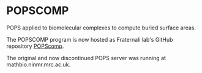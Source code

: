 # POPSCOMP
POPS applied to biomolecular complexes to compute buried surface areas.

The POPSCOMP program is now hosted as Fraternali lab's GitHub repository 
[POPScomp](https://github.com/Fraternalilab/POPScomp).

The original and now discontinued POPS server was running at mathbio.ninmr.mrc.ac.uk.
